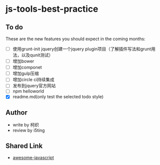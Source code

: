 js-tools-best-practice
======================


## To do

These are the new features you should expect in the coming
months:

* [ ] 使用grunt-init jquery创建一个jquery plugin项目（了解插件写法和grunt用法，以及qunit测试）
* [ ] 增加bower
* [ ] 增加componet
* [ ] 增加gulp压缩
* [ ] 增加circle ci持续集成
* [ ] 发布到jquery官方网站
* [ ] npm helloworld
* [x] readme.md(only test the selected todo style)

## Author

- write by 柯织
- review by i5ting


## Shared Link

- [awesome-javascript](https://github.com/sorrycc/awesome-javascript)
